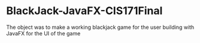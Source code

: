 # BlackJack-JavaFX-CIS171Final
The object was to make a working blackjack game for the user building with JavaFX for the UI of the game
